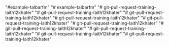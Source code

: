 "#example-talbarfm" 
"# example-talbarfm" 
"# git-pull-request-training-laith12khater" 
"# git-pull-request-training-laith12khater" 
"# git-pull-request-training-laith12khater" 
"# git-pull-request-training-laith12khater" 
"# git-pull-request-training-laith12khater" 
"# git-pull-request-training-laith12khater" 
"# git-pull-request-training-laith12khater" 
"# git-pull-request-training-laith12khater" 
"# git-pull-request-training-laith12khater" 
"# git-pull-request-training-laith12khater" 
